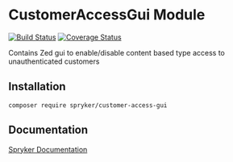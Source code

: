 # CustomerAccessGui Module
[![Build Status](https://travis-ci.org/spryker/customer-access-gui.svg)](https://travis-ci.org/spryker/customer-access-gui)
[![Coverage Status](https://coveralls.io/repos/github/spryker/customer-access-gui/badge.svg)](https://coveralls.io/github/spryker/customer-access-gui)

Contains Zed gui to enable/disable content based type access to unauthenticated customers

## Installation

```
composer require spryker/customer-access-gui
```

## Documentation

[Spryker Documentation](https://academy.spryker.com/developing_with_spryker/module_guide/modules.html)
